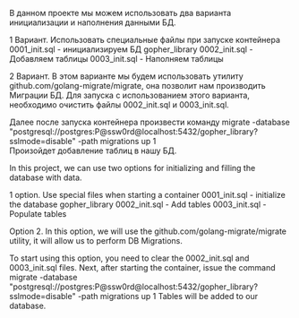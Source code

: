 В данном проекте мы можем использовать два варианта инициализации и наполнения данными БД.

1 Вариант.
Использовать специальные файлы при запуске контейнера
0001_init.sql - инициализируем БД gopher_library
0002_init.sql - Добавляем таблицы
0003_init.sql - Наполняем таблицы

2 Вариант.
В этом варианте мы будем использовать утилиту github.com/golang-migrate/migrate, она позволит нам производить Миграции БД.
Для запуска с использованием этого варианта, необходимо очистить файлы 0002_init.sql и 0003_init.sql.

Далее после запуска контейнера произвести команду
migrate -database "postgresql://postgres:P@ssw0rd@localhost:5432/gopher_library?sslmode=disable" -path migrations up 1  
Произойдет добавление таблиц в нашу БД.  

In this project, we can use two options for initializing and filling the database with data.

1 option.
Use special files when starting a container
0001_init.sql - initialize the database gopher_library
0002_init.sql - Add tables
0003_init.sql - Populate tables

Option 2.
In this option, we will use the github.com/golang-migrate/migrate utility, it will allow us to perform DB Migrations.

To start using this option, you need to clear the 0002_init.sql and 0003_init.sql files.
Next, after starting the container, issue the command
migrate -database "postgresql://postgres:P@ssw0rd@localhost:5432/gopher_library?sslmode=disable" -path migrations up 1
Tables will be added to our database.